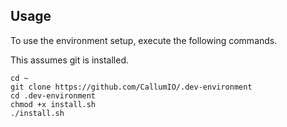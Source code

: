 ## Usage
To use the environment setup, execute the following commands.

This assumes git is installed.
```
cd ~
git clone https://github.com/CallumIO/.dev-environment
cd .dev-environment
chmod +x install.sh
./install.sh
```